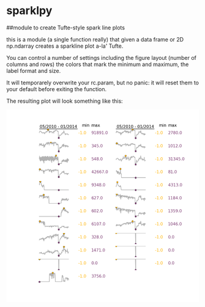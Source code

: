 # sparklpy

##module to create Tufte-style spark line plots

this is a module (a single function really) that given a data frame or 2D np.ndarray creates a sparkline plot a-la' Tufte.

You can control a number of settings including the figure layout (number of columns and rows) the colors that mark the minimum and maximum, the label format and size. 

It will temporarely overwrite your rc.param, but no panic: it will reset them to your default before exiting the function.

The resulting plot will look something like this:

![alt text](https://github.com/fedhere/sparklpy/blob/master/sparklines_example.png)

